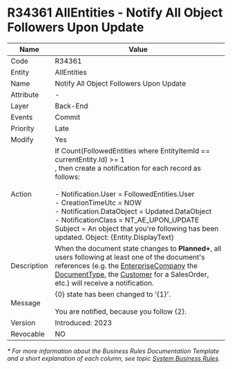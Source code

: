 ﻿---
erp.type: business-rule
erp.entity: all-entities
---

# R34361 AllEntities - Notify All Object Followers Upon Update

| Name | Value |
| ---- | ----- |
| Code | R34361 |
| Entity | AllEntities |
| Name | Notify All Object Followers Upon Update |
| Attribute | - |
| Layer | Back-End |
| Events | Commit |
| Priority | Late |
| Modify | Yes |
| Action | If Count(FollowedEntities where EntityItemId ==  currentEntity.Id) >= 1 <br/> , then create a notification for each record as follows: <br/><br/> - Notification.User = FollowedEntities.User <br/> - CreationTimeUtc = NOW <br/> - Notification.DataObject = Updated.DataObject <br/> - NotificationClass = NT_AE_UPON_UPDATE <br/> Subject = An object that you're following has been updated. Object: {Entity.DisplayText}|
| Description| When the document state changes to **Planned+**, all users following at least one of the document's references (e.g. the [EnterpriseCompany](../entities/General.Documents.md#enterprisecompany) the [DocumentType](../entities/General.Documents.md#documenttype), the [Customer](../entities/Crm.Sales.SalesOrders.md#customer) for a SalesOrder, etc.) will receive a notification. |
| Message | {0} state has been changed to '{1}'. <br/><br/> You are notified, because you follow {2}. |
| Version | Introduced: 2023 |
| Revocable | NO |

*\* For more information about the Business Rules Documentation Template and a short explanation of each column, see
topic [System Business Rules](../templates/template-description-system-business-rules.md).*
